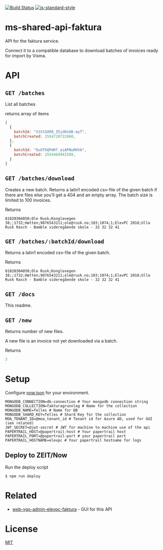 [![Build Status](https://travis-ci.com/vtfk/ms-shared-api-faktura.svg?branch=master)](https://travis-ci.com/vtfk/ms-shared-api-faktura)
[![js-standard-style](https://img.shields.io/badge/code%20style-standard-brightgreen.svg?style=flat)](https://github.com/feross/standard)

# ms-shared-api-faktura

API for the faktura service.

Connect it to a compatible database to download batches of invoices ready for import by Visma.

# API

## `GET /batches`

List all batches

returns array of items

```JavaScript
[
  {
    batchId: "V1StGXR8_Z5jdHi6B-myT",
    batchCreated: 1554728722868,
  },
  {
    batchId: "OuXThQPmRf_aiAPNuRKVA",
    batchCreated: 1554464941589,
  }
]
```

## `GET /batches/download`

Creates a new batch.
Returns a latin1 encoded csv-file of the given batch if there are files else you'll get a 404 and an empty array.
The batch size is limited to 100 invoices.

Returns

```
01020304050;Ole Rusk;Konglevegen 38;;1732;Høtten;9876543211;ole@rusk.no;103;1074;1;ElevPC 2018;Ulla Rusk Rasch - Bamble videregående skole - 32 32 32 41
```

## `GET /batches/:batchId/download`

Returns a latin1 encoded csv-file of the given batch.

Returns

```
01020304050;Ole Rusk;Konglevegen 38;;1732;Høtten;9876543211;ole@rusk.no;103;1074;1;ElevPC 2018;Ulla Rusk Rasch - Bamble videregående skole - 32 32 32 41
```

## `GET /docs`

This readme.

## `GET /new`

Returns number of new files.

A new file is an invoice not yet downloaded via a batch.

Returns

```JavaScript
3
```

# Setup

Configure [now.json](now.json) for your environment.

```
MONGODB_CONNECTION=db-connection # Your mongodb connection string
MONGODB_COLLECTION=fakturagrunnlag # Name for the collection
MONGODB_NAME=felles # Name for DB
MONGODB_SHARD_KEY=felles # Shard Key for the collection
MOA_TENANT_ID=@moa_tenant_id # Tenant id for Azure AD, used for GUI (see related)
JWT_SECRET=@jwt-secret # JWT for machine to machine use of the api
PAPERTRAIL_HOST=@papertrail-host # Your papertrail host
PAPERTRAIL_PORT=@papertrail-port # your papertrail port
PAPERTRAIL_HOSTNAME=elevpc # Your papertrail hostname for logs
```

## Deploy to ZEIT/Now

Run the deploy script

```
$ npm run deploy
```

# Related

- [web-vgo-admin-elevpc-faktura](https://github.com/vtfk/web-vgo-admin-elevpc-faktura) - GUI for this API

# License

[MIT](LICENSE)